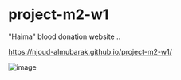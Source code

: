 # project-m2-w1

"Haima" blood donation website ..

https://njoud-almubarak.github.io/project-m2-w1/

![image](https://user-images.githubusercontent.com/102929499/174457072-c256ff94-e8c6-4fc0-9fe3-d1b3de5dce9d.png)
